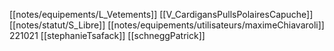 [[notes/equipements/L_Vetements]] [[V_CardigansPullsPolairesCapuche]] [[notes/statut/S_Libre]]
[[notes/equipements/utilisateurs/maximeChiavaroli]]
221021 [[stephanieTsafack]]
[[schneggPatrick]]